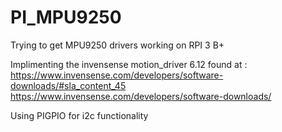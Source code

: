 # PI_MPU9250
Trying to get MPU9250 drivers working on RPI 3 B+

Implimenting the invensense motion_driver 6.12 found at : https://www.invensense.com/developers/software-downloads/#sla_content_45
https://www.invensense.com/developers/software-downloads/

Using PIGPIO for i2c functionality

